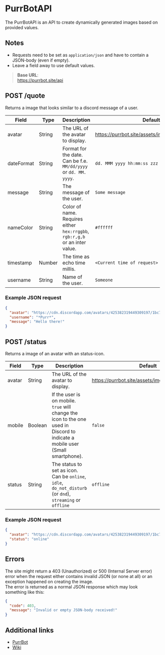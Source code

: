 # PurrBotAPI
The PurrBotAPI is an API to create dynamically generated images based on provided values.

## Notes
- Requests need to be set as `application/json` and have to contain a JSON-body (even if empty).
- Leave a field away to use default values.

> **Base URL**:  
> https://purrbot.site/api

## POST /quote
Returns a image that looks similar to a discord message of a user.

| Field      | Type   | Description                                                                 | Default                                         |
| ---------- | ------ | --------------------------------------------------------------------------- | ----------------------------------------------- |
| avatar     | String | The URL of the avatar to display.                                           | https://purrbot.site/assets/img/api/unknown.png |
| dateFormat | String | Format for the date. Can be f.e. `MM/dd/yyyy` or `dd. MM. yyyy`.            | `dd. MMM yyyy hh:mm:ss zzz`                     |
| message    | String | The message of the user.                                                    | `Some message`                                  |
| nameColor  | String | Color of name. Requires either `hex:rrggbb`, `rgb:r,g,b` or an inter value. | `#ffffff`                                       |
| timestamp  | Number | The time as echo time millis.                                               | `<Current time of request>`                     |
| username   | String | Name of the user.                                                           | `Someone`                                       |

### Example JSON request
```json
{
  "avatar": "https://cdn.discordapp.com/avatars/425382319449309197/1bc79c1286f5ef94b721a249bae5336d.png",
  "username": "*Purr*",
  "message": "Hello there!"
}
```

## POST /status
Returns a image of an avatar with an status-icon.

| Field  | Type    | Description                                                                                                                    | Default                                         |
| ------ | ------- | ------------------------------------------------------------------------------------------------------------------------------ | ----------------------------------------------- |
| avatar | String  | The URL of the avatar to display.                                                                                              | https://purrbot.site/assets/img/api/unknown.png |
| mobile | Boolean | If the user is on mobile. `true` will change the icon to the one used in Discord to indicate a mobile user (Small smartphone). | `false`                                         |
| status | String  | The status to set as icon. Can be `online`, `idle`, `do_not_disturb` (or `dnd`), `streaming` or `offline`                      | `offline`                                       |

### Example JSON request
```json
{
  "avatar": "https://cdn.discordapp.com/avatars/425382319449309197/1bc79c1286f5ef94b721a249bae5336d.png",
  "status": "online"
}
```

## Errors
The site might return a 403 (Unauthorized) or 500 (Internal Server error) error when the request either contains invalid JSON (or none at all) or an exception happened on creating the image.  
The error is returned as a normal JSON response which may look something like this:  
```json
{
  "code": 403,
  "message": "Invalid or empty JSON-body received!"
}
```

## Additional links
* [PurrBot](https://github.com/Andre601/PurrBot)
* [Wiki](https://docs.purrbot.site/bot)
